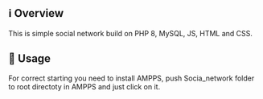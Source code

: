 ## ℹ️ Overview

This is simple social network build on PHP 8, MySQL, JS, HTML and CSS.

## 🚀 Usage

For correct starting you need to install AMPPS, push Socia_network folder to root directoty in AMPPS and just click on it.

